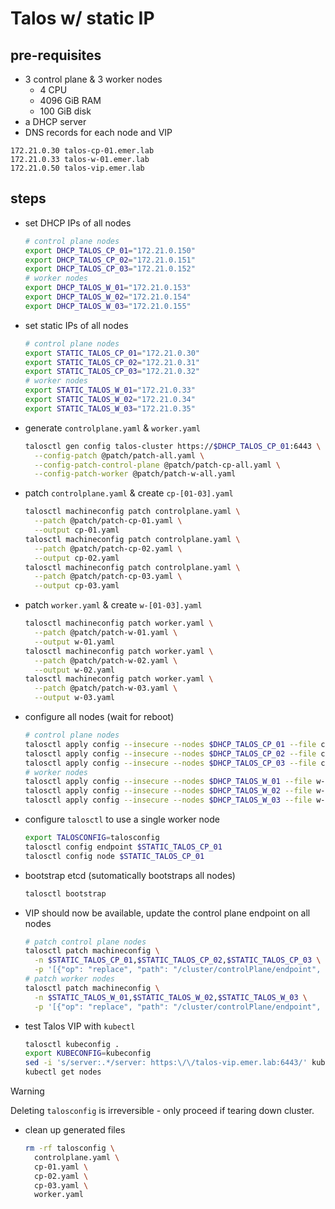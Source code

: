 # Talos w/ static IP

## pre-requisites

- 3 control plane & 3 worker nodes
  - 4 CPU
  - 4096 GiB RAM
  - 100 GiB disk
- a DHCP server
- DNS records for each node and VIP

```
172.21.0.30 talos-cp-01.emer.lab
172.21.0.33 talos-w-01.emer.lab
172.21.0.50 talos-vip.emer.lab
```

## steps

- set DHCP IPs of all nodes

  ```bash
  # control plane nodes
  export DHCP_TALOS_CP_01="172.21.0.150"
  export DHCP_TALOS_CP_02="172.21.0.151"
  export DHCP_TALOS_CP_03="172.21.0.152"
  # worker nodes
  export DHCP_TALOS_W_01="172.21.0.153"
  export DHCP_TALOS_W_02="172.21.0.154"
  export DHCP_TALOS_W_03="172.21.0.155"
  ```

- set static IPs of all nodes

  ```bash
  # control plane nodes
  export STATIC_TALOS_CP_01="172.21.0.30"
  export STATIC_TALOS_CP_02="172.21.0.31"
  export STATIC_TALOS_CP_03="172.21.0.32"
  # worker nodes
  export STATIC_TALOS_W_01="172.21.0.33"
  export STATIC_TALOS_W_02="172.21.0.34"
  export STATIC_TALOS_W_03="172.21.0.35"
  ```

- generate `controlplane.yaml` & `worker.yaml`

  ```bash
  talosctl gen config talos-cluster https://$DHCP_TALOS_CP_01:6443 \
    --config-patch @patch/patch-all.yaml \
    --config-patch-control-plane @patch/patch-cp-all.yaml \
    --config-patch-worker @patch/patch-w-all.yaml
  ```

- patch `controlplane.yaml` & create `cp-[01-03].yaml`

  ```bash
  talosctl machineconfig patch controlplane.yaml \
    --patch @patch/patch-cp-01.yaml \
    --output cp-01.yaml
  talosctl machineconfig patch controlplane.yaml \
    --patch @patch/patch-cp-02.yaml \
    --output cp-02.yaml
  talosctl machineconfig patch controlplane.yaml \
    --patch @patch/patch-cp-03.yaml \
    --output cp-03.yaml
  ```

- patch `worker.yaml` & create `w-[01-03].yaml`

  ```bash
  talosctl machineconfig patch worker.yaml \
    --patch @patch/patch-w-01.yaml \
    --output w-01.yaml
  talosctl machineconfig patch worker.yaml \
    --patch @patch/patch-w-02.yaml \
    --output w-02.yaml
  talosctl machineconfig patch worker.yaml \
    --patch @patch/patch-w-03.yaml \
    --output w-03.yaml
  ```

- configure all nodes (wait for reboot)

  ```bash
  # control plane nodes
  talosctl apply config --insecure --nodes $DHCP_TALOS_CP_01 --file cp-01.yaml
  talosctl apply config --insecure --nodes $DHCP_TALOS_CP_02 --file cp-02.yaml
  talosctl apply config --insecure --nodes $DHCP_TALOS_CP_03 --file cp-03.yaml
  # worker nodes
  talosctl apply config --insecure --nodes $DHCP_TALOS_W_01 --file w-01.yaml
  talosctl apply config --insecure --nodes $DHCP_TALOS_W_02 --file w-02.yaml
  talosctl apply config --insecure --nodes $DHCP_TALOS_W_03 --file w-03.yaml
  ```

- configure `talosctl` to use a single worker node

  ```bash
  export TALOSCONFIG=talosconfig
  talosctl config endpoint $STATIC_TALOS_CP_01
  talosctl config node $STATIC_TALOS_CP_01
  ```

- bootstrap etcd (sutomatically bootstraps all nodes)

  ```bash
  talosctl bootstrap
  ```

- VIP should now be available, update the control plane endpoint on all nodes

  ```bash
  # patch control plane nodes
  talosctl patch machineconfig \
    -n $STATIC_TALOS_CP_01,$STATIC_TALOS_CP_02,$STATIC_TALOS_CP_03 \
    -p '[{"op": "replace", "path": "/cluster/controlPlane/endpoint", "value": "https://talos-vip.emer.lab:6443"}]'
  # patch worker nodes
  talosctl patch machineconfig \
    -n $STATIC_TALOS_W_01,$STATIC_TALOS_W_02,$STATIC_TALOS_W_03 \
    -p '[{"op": "replace", "path": "/cluster/controlPlane/endpoint", "value": "https://talos-vip.emer.lab:6443"}]'
  ```

- test Talos VIP with `kubectl`

  ```bash
  talosctl kubeconfig .
  export KUBECONFIG=kubeconfig
  sed -i 's/server:.*/server: https:\/\/talos-vip.emer.lab:6443/' kubeconfig
  kubectl get nodes
  ```

> [!WARNING]
> Deleting `talosconfig` is irreversible - only proceed if tearing down cluster.

- clean up generated files

  ```bash
  rm -rf talosconfig \
    controlplane.yaml \
    cp-01.yaml \
    cp-02.yaml \
    cp-03.yaml \
    worker.yaml
  ```
